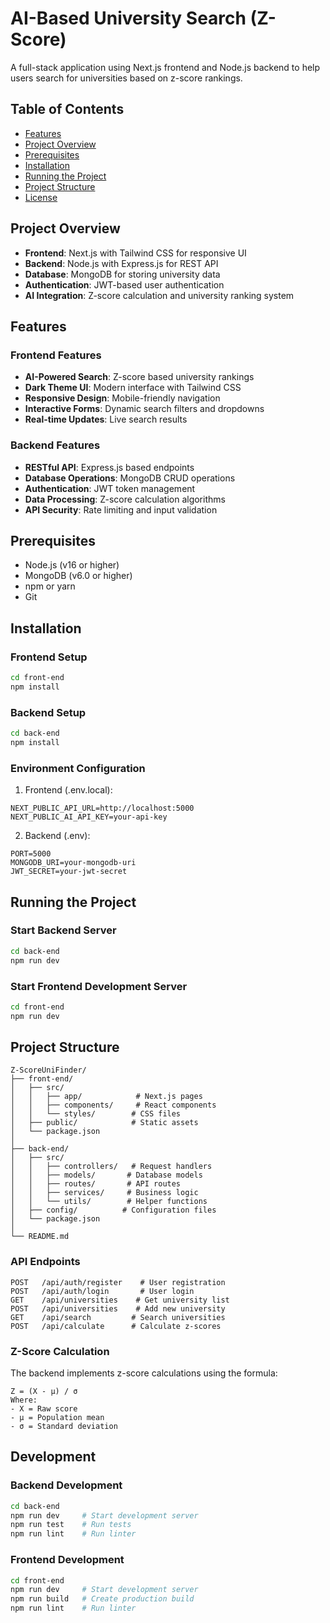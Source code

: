 # AI-Based University Search (Z-Score)

A full-stack application using Next.js frontend and Node.js backend to help users search for universities based on z-score rankings.

## Table of Contents
- [Features](#features)
- [Project Overview](#project-overview)
- [Prerequisites](#prerequisites)
- [Installation](#installation)
- [Running the Project](#running-the-project)
- [Project Structure](#project-structure)
- [License](#license)

## Project Overview
- **Frontend**: Next.js with Tailwind CSS for responsive UI
- **Backend**: Node.js with Express.js for REST API
- **Database**: MongoDB for storing university data
- **Authentication**: JWT-based user authentication
- **AI Integration**: Z-score calculation and university ranking system

## Features
### Frontend Features
- **AI-Powered Search**: Z-score based university rankings
- **Dark Theme UI**: Modern interface with Tailwind CSS
- **Responsive Design**: Mobile-friendly navigation
- **Interactive Forms**: Dynamic search filters and dropdowns
- **Real-time Updates**: Live search results

### Backend Features
- **RESTful API**: Express.js based endpoints
- **Database Operations**: MongoDB CRUD operations
- **Authentication**: JWT token management
- **Data Processing**: Z-score calculation algorithms
- **API Security**: Rate limiting and input validation

## Prerequisites
- Node.js (v16 or higher)
- MongoDB (v6.0 or higher)
- npm or yarn
- Git

## Installation

### Frontend Setup
```bash
cd front-end
npm install
```

### Backend Setup
```bash
cd back-end
npm install
```

### Environment Configuration
1. Frontend (.env.local):
```env
NEXT_PUBLIC_API_URL=http://localhost:5000
NEXT_PUBLIC_AI_API_KEY=your-api-key
```

2. Backend (.env):
```env
PORT=5000
MONGODB_URI=your-mongodb-uri
JWT_SECRET=your-jwt-secret
```

## Running the Project

### Start Backend Server
```bash
cd back-end
npm run dev
```

### Start Frontend Development Server
```bash
cd front-end
npm run dev
```

## Project Structure
```
Z-ScoreUniFinder/
├── front-end/
│   ├── src/
│   │   ├── app/            # Next.js pages
│   │   ├── components/     # React components
│   │   └── styles/        # CSS files
│   ├── public/            # Static assets
│   └── package.json
│
├── back-end/
│   ├── src/
│   │   ├── controllers/   # Request handlers
│   │   ├── models/       # Database models
│   │   ├── routes/       # API routes
│   │   ├── services/     # Business logic
│   │   └── utils/        # Helper functions
│   ├── config/          # Configuration files
│   └── package.json
│
└── README.md
```

### API Endpoints
```
POST   /api/auth/register    # User registration
POST   /api/auth/login       # User login
GET    /api/universities    # Get university list
POST   /api/universities    # Add new university
GET    /api/search         # Search universities
POST   /api/calculate      # Calculate z-scores
```

### Z-Score Calculation
The backend implements z-score calculations using the formula:
```
Z = (X - μ) / σ
Where:
- X = Raw score
- μ = Population mean
- σ = Standard deviation
```

## Development

### Backend Development
```bash
cd back-end
npm run dev     # Start development server
npm run test    # Run tests
npm run lint    # Run linter
```

### Frontend Development
```bash
cd front-end
npm run dev     # Start development server
npm run build   # Create production build
npm run lint    # Run linter
```

